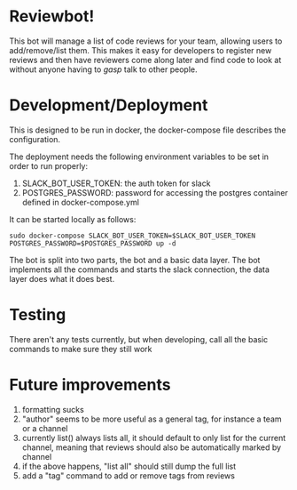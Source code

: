 # Reviewbot!

This bot will manage a list of code reviews for your team, allowing users to add/remove/list them.  This makes it easy for developers to register new reviews and then have reviewers come along later and find code to look at without anyone having to *gasp* talk to other people.

# Development/Deployment

This is designed to be run in docker, the docker-compose file describes the configuration.

The deployment needs the following environment variables to be set in order to run properly:
  1. SLACK_BOT_USER_TOKEN: the auth token for slack
  1. POSTGRES_PASSWORD: password for accessing the postgres container defined in docker-compose.yml

It can be started locally as follows:
```
sudo docker-compose SLACK_BOT_USER_TOKEN=$SLACK_BOT_USER_TOKEN POSTGRES_PASSWORD=$POSTGRES_PASSWORD up -d
```

The bot is split into two parts, the bot and a basic data layer.  The bot implements all the commands and starts the slack connection, the data layer does what it does best.

# Testing
There aren't any tests currently, but when developing, call all the basic commands to make sure they still work

# Future improvements

1. formatting sucks
1. "author" seems to be more useful as a general tag, for instance a team or a channel
1. currently list() always lists all, it should default to only list for the current channel, meaning that reviews should also be automatically marked by channel
1. if the above happens, "list all" should still dump the full list
1. add a "tag" command to add or remove tags from reviews
